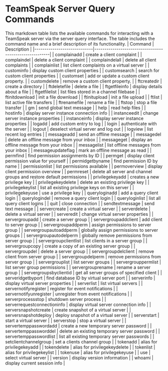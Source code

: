 # TeamSpeak Server Query Commands

This markdown table lists the available commands for interacting with a TeamSpeak server via the server query interface. The table includes the command name and a brief description of its functionality.
| Command                     | Description                                            |
|-----------------------------|--------------------------------------------------------|
| complainadd                 | create a client complaint                              |
| complaindel                 | delete a client complaint                              |
| complaindelall              | delete all client complaints                           |
| complainlist                | list client complaints on a virtual server             |
| custominfo                  | display custom client properties                       |
| customsearch                | search for custom client properties                    |
| customset                   | add or update a custom client property.                |
| customdelete                | remove a custom client property.                        |
| ftcreatedir                 | create a directory                                     |
| ftdeletefile                | delete a file                                          |
| ftgetfileinfo               | display details about a file                           |
| ftgetfilelist               | list files stored in a channel filebase                 |
| ftinitdownload              | init a file download                                   |
| ftinitupload                | init a file upload                                     |
| ftlist                      | list active file transfers                             |
| ftrenamefile                | rename a file                                          |
| ftstop                      | stop a file transfer                                   |
| gm                          | send global text message                               |
| help                        | read help files                                        |
| hostinfo                    | display server instance connection info                 |
| instanceedit                | change server instance properties                      |
| instanceinfo                | display server instance properties                     |
| logadd                      | add custom entry to log                                 |
| login                       | authenticate with the server                           |
| logout                      | deselect virtual server and log out                     |
| logview                     | list recent log entries                                 |
| messageadd                  | send an offline message                                 |
| messagedel                  | delete an offline message from your inbox               |
| messageget                  | display an offline message from your inbox              |
| messagelist                 | list offline messages from your inbox                   |
| messageupdateflag           | mark an offline message as read                         |
| permfind                    | find permission assignments by ID                       |
| permget                     | display client permission value for yourself            |
| permidgetbyname             | find permission ID by name                              |
| permissionlist              | list permissions available                              |
| permoverview                | display client permission overview                      |
| permreset                   | delete all server and channel groups and restore default permissions |
| privilegekeyadd             | creates a new privilege key                             |
| privilegekeydelete          | delete an existing privilege key                        |
| privilegekeylist            | list all existing privilege keys on this server         |
| privilegekeyuse             | use a privilege key                                     |
| queryloginadd               | add a query client login                                |
| querylogindel               | remove a query client login                             |
| queryloginlist              | list all query client logins                            |
| quit                        | close connection                                       |
| sendtextmessage             | send text message                                      |
| servercreate                | create a virtual server                                 |
| serverdelete                | delete a virtual server                                 |
| serveredit                  | change virtual server properties                        |
| servergroupadd              | create a server group                                   |
| servergroupaddclient        | add client to server group                              |
| servergroupaddperm          | assign permissions to server group                      |
| servergroupautoaddperm      | globally assign permissions to server groups            |
| servergroupautodelperm      | globally remove permissions from server group           |
| servergroupclientlist       | list clients in a server group                          |
| servergroupcopy             | create a copy of an existing server group               |
| servergroupdel              | delete a server group                                   |
| servergroupdelclient        | remove client from server group                         |
| servergroupdelperm          | remove permissions from server group                     |
| servergrouplist             | list server groups                                      |
| servergrouppermlist         | list server group permissions                           |
| servergrouprename           | rename a server group                                   |
| servergroupsbyclientid      | get all server groups of specified client               |
| serveridgetbyport           | find database ID by virtual server port                  |
| serverinfo                  | display virtual server properties                       |
| serverlist                  | list virtual servers                                    |
| servernotifyregister        | register for event notifications                        |
| servernotifyunregister      | unregister from event notifications                      |
| serverprocessstop           | shutdown server process                                 |
| serverrequestconnectioninfo | display virtual server connection info                   |
| serversnapshotcreate        | create snapshot of a virtual server                      |
| serversnapshotdeploy        | deploy snapshot of a virtual server                      |
| serverstart                 | start a virtual server                                  |
| serverstop                  | stop a virtual server                                   |
| servertemppasswordadd       | create a new temporary server password                   |
| servertemppassworddel       | delete an existing temporary server password             |
| servertemppasswordlist      | list all existing temporary server passwords             |
| setclientchannelgroup       | set a clients channel group                             |
| tokenadd                    | alias for privilegekeyadd                               |
| tokendelete                 | alias for privilegekeydelete                            |
| tokenlist                   | alias for privilegekeylist                              |
| tokenuse                    | alias for privilegekeyuse                               |
| use                         | select virtual server                                   |
| version                     | display version information                             |
| whoami                      | display current session info                            |
